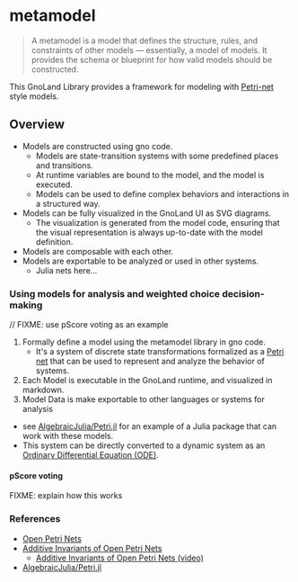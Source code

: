 # metamodel

> A metamodel is a model that defines the structure, rules, and constraints of other models — essentially, a model of models.
> It provides the schema or blueprint for how valid models should be constructed.

This GnoLand Library provides a framework for modeling with [Petri-net](https://en.wikipedia.org/wiki/Petri_net) style models.

## Overview

- Models are constructed using gno code.
    - Models are state-transition systems with some predefined places and transitions.
    - At runtime variables are bound to the model, and the model is executed.
    - Models can be used to define complex behaviors and interactions in a structured way.
- Models can be fully visualized in the GnoLand UI as SVG diagrams.
    - The visualization is generated from the model code, ensuring that the visual representation is always up-to-date with the model definition.
- Models are composable with each other.
- Models are exportable to be analyzed or used in other systems.
    - Julia nets here... 

### Using models for analysis and weighted choice decision-making
// FIXME: use pScore voting as an example
1. Formally define a model using the metamodel library in gno code.
   - It's a system of discrete state transformations formalized as a [Petri net](https://en.wikipedia.org/wiki/Petri_net) that can be used to represent and analyze the behavior of systems.
2. Each Model is executable in the GnoLand runtime, and visualized in markdown.
3. Model Data is make exportable to other languages or systems for analysis 
  - see [AlgebraicJulia/Petri.jl](github.com/AlgebraicJulia/Petri.jl) for an example of a Julia package that can work with these models.
  - This system can be directly converted to a dynamic system as an [Ordinary Differential Equation (ODE)](https://en.wikipedia.org/wiki/Ordinary_differential_equation).
   
#### pScore voting

FIXME: explain how this works 


### References

- [Open Petri Nets](https://arxiv.org/abs/1808.05415)
- [Additive Invariants of Open Petri Nets](https://arxiv.org/pdf/2303.01643)
    - [Additive Invariants of Open Petri Nets (video)](https://www.youtube.com/watch?v=OOuK6fRY0KY)
- [AlgebraicJulia/Petri.jl](https://github.com/AlgebraicJulia/Petri.jl)